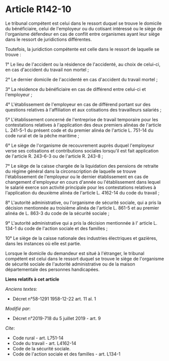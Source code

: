 # Article R142-10

Le tribunal compétent est celui dans le ressort duquel se trouve le domicile du bénéficiaire, celui de l'employeur ou du
cotisant intéressé ou le siège de l'organisme défendeur en cas de conflit entre organismes ayant leur siège dans le ressort
de juridictions différentes.

Toutefois, la juridiction compétente est celle dans le ressort de laquelle se trouve :

1° Le lieu de l'accident ou la résidence de l'accidenté, au choix de celui-ci, en cas d'accident du travail non mortel ;

2° Le dernier domicile de l'accidenté en cas d'accident du travail mortel ;

3° La résidence du bénéficiaire en cas de différend entre celui-ci et l'employeur ;

4° L'établissement de l'employeur en cas de différend portant sur des questions relatives à l'affiliation et aux cotisations
des travailleurs salariés ;

5° L'établissement concerné de l'entreprise de travail temporaire pour les contestations relatives à l'application des deux
premiers alinéas de l'article L. 241-5-1 du présent code et du  premier alinéa de l'article L. 751-14 du code rural et de la
pêche maritime ;

6° Le siège de l'organisme de recouvrement auprès duquel l'employeur verse ses cotisations et contributions sociales
lorsqu'il est fait application de l'article R. 243-6-3 ou de l'article R. 243-8 ;

7° Le siège de la caisse chargée de la liquidation des pensions de retraite du régime général dans la circonscription de
laquelle se trouve l'établissement de l'employeur ou le dernier établissement en cas de changement d'employeur en cours
d'année ou l'établissement dans lequel le salarié exerce son activité principale pour les contestations relatives à
l'application du  deuxième alinéa de l'article L. 4162-14 du code du travail ;

8° L'autorité administrative, ou l'organisme de sécurité sociale, qui a pris la décision mentionnée au troisième alinéa de
l'article L. 861-5 et au premier alinéa de L. 863-3 du  code de la sécurité sociale ;

9° L'autorité administrative qui a pris la décision mentionnée à l' article L. 134-1 du code de l'action sociale et des
familles ;

10° Le siège de la caisse nationale des industries électriques et gazières, dans les instances où elle est partie.

Lorsque le domicile du demandeur est situé à l'étranger, le tribunal compétent est celui dans le ressort duquel se trouve le
siège de l'organisme de sécurité sociale de l'autorité administrative ou de la maison départementale des personnes
handicapées.

**Liens relatifs à cet article**

_Anciens textes_:

  - Décret n°58-1291 1958-12-22 art. 11 al. 1

_Modifié par_:

  - Décret n°2019-718 du 5 juillet 2019 - art. 9

_Cite_:

  - Code rural - art. L751-14
  - Code du travail - art. L4162-14
  - Code de la sécurité sociale.
  - Code de l'action sociale et des familles - art. L134-1
